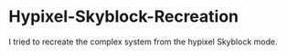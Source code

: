 # Hypixel-Skyblock-Recreation
I tried to recreate the complex system from the hypixel Skyblock mode. 
